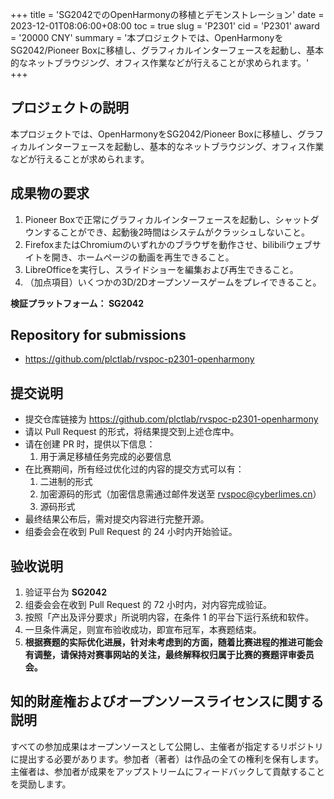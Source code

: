 +++
title = 'SG2042でのOpenHarmonyの移植とデモンストレーション'
date = 2023-12-01T08:06:00+08:00
toc = true
slug = 'P2301'
cid = 'P2301'
award = '20000 CNY'
summary = '本プロジェクトでは、OpenHarmonyをSG2042/Pioneer Boxに移植し、グラフィカルインターフェースを起動し、基本的なネットブラウジング、オフィス作業などが行えることが求められます。'
+++

## プロジェクトの説明

本プロジェクトでは、OpenHarmonyをSG2042/Pioneer Boxに移植し、グラフィカルインターフェースを起動し、基本的なネットブラウジング、オフィス作業などが行えることが求められます。

## 成果物の要求

1. Pioneer Boxで正常にグラフィカルインターフェースを起動し、シャットダウンすることができ、起動後2時間はシステムがクラッシュしないこと。
2. FirefoxまたはChromiumのいずれかのブラウザを動作させ、bilibiliウェブサイトを開き、ホームページの動画を再生できること。
3. LibreOfficeを実行し、スライドショーを編集および再生できること。
4. （加点項目）いくつかの3D/2Dオープンソースゲームをプレイできること。

**検証プラットフォーム： SG2042**

## Repository for submissions

- https://github.com/plctlab/rvspoc-p2301-openharmony

## 提交说明

* 提交仓库链接为 https://github.com/plctlab/rvspoc-p2301-openharmony
* 请以 Pull Request 的形式，将结果提交到上述仓库中。
* 请在创建 PR 时，提供以下信息：
  1. 用于满足移植任务完成的必要信息
* 在比赛期间，所有经过优化过的内容的提交方式可以有：
  1. 二进制的形式
  2. 加密源码的形式（加密信息需通过邮件发送至 rvspoc@cyberlimes.cn）
  3. 源码形式
* 最终结果公布后，需对提交内容进行完整开源。
* 组委会会在收到 Pull Request 的 24 小时内开始验证。

## 验收说明

1. 验证平台为 **SG2042**
2. 组委会会在收到 Pull Request 的 72 小时内，对内容完成验证。
3. 按照「产出及评分要求」所说明内容，在条件 1 的平台下运行系统和软件。
4. 一旦条件满足，则宣布验收成功，即宣布冠军，本赛题结束。
5. **根据赛题的实际优化进展，针对未考虑到的方面，随着比赛进程的推进可能会有调整，请保持对赛事网站的关注，最终解释权归属于比赛的赛题评审委员会。**

## 知的財産権およびオープンソースライセンスに関する説明

すべての参加成果はオープンソースとして公開し、主催者が指定するリポジトリに提出する必要があります。参加者（著者）は作品の全ての権利を保有します。主催者は、参加者が成果をアップストリームにフィードバックして貢献することを奨励します。
